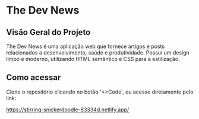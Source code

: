 # The Dev News

## Visão Geral do Projeto
The Dev News é uma aplicação web que fornece artigos e posts relacionados a desenvolvimento, saúde e produtividade. Possui um design limpo e moderno, utilizando HTML semântico e CSS para a estilização.

## Como acessar
Clone o repositório clicando no botão '<>Code', ou acesse diretamente pelo link:

https://stirring-snickerdoodle-83334d.netlify.app/
